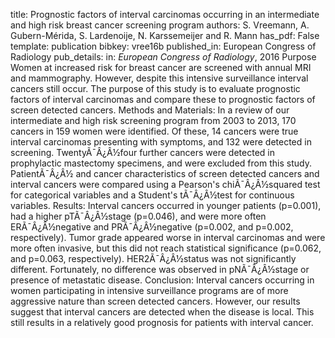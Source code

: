 title: Prognostic factors of interval carcinomas occurring in an intermediate and high risk breast cancer screening program
authors: S. Vreemann, A. Gubern-Mérida, S. Lardenoije, N. Karssemeijer and R. Mann
has_pdf: False
template: publication
bibkey: vree16b
published_in: European Congress of Radiology
pub_details: in: <i>European Congress of Radiology</i>, 2016
Purpose Women at increased risk for breast cancer are screened with annual MRI and mammography. However, despite this intensive surveillance interval cancers still occur. The purpose of this study is to evaluate prognostic factors of interval carcinomas and compare these to prognostic factors of screen detected cancers. Methods and Materials: In a review of our intermediate and high risk screening program from 2003 to 2013, 170 cancers in 159 women were identified. Of these, 14 cancers were true interval carcinomas presenting with symptoms, and 132 were detected in screening. TwentyÃ¯Â¿Â½four further cancers were detected in prophylactic mastectomy specimens, and were excluded from this study. PatientÃ¯Â¿Â½ and cancer characteristics of screen detected cancers and interval cancers were compared using a Pearson's chiÃ¯Â¿Â½squared test for categorical variables and a Student's tÃ¯Â¿Â½test for continuous variables. Results: Interval cancers occurred in younger patients (p=0.001), had a higher pTÃ¯Â¿Â½stage (p=0.046), and were more often ERÃ¯Â¿Â½negative and PRÃ¯Â¿Â½negative (p=0.002, and p=0.002, respectively). Tumor grade appeared worse in interval carcinomas and were more often invasive, but this did not reach statistical significance (p=0.062, and p=0.063, respectively). HER2Ã¯Â¿Â½status was not significantly different. Fortunately, no difference was observed in pNÃ¯Â¿Â½stage or presence of metastatic disease. Conclusion: Interval cancers occurring in women participating in intensive surveillance programs are of more aggressive nature than screen detected cancers. However, our results suggest that interval cancers are detected when the disease is local. This still results in a relatively good prognosis for patients with interval cancer.


